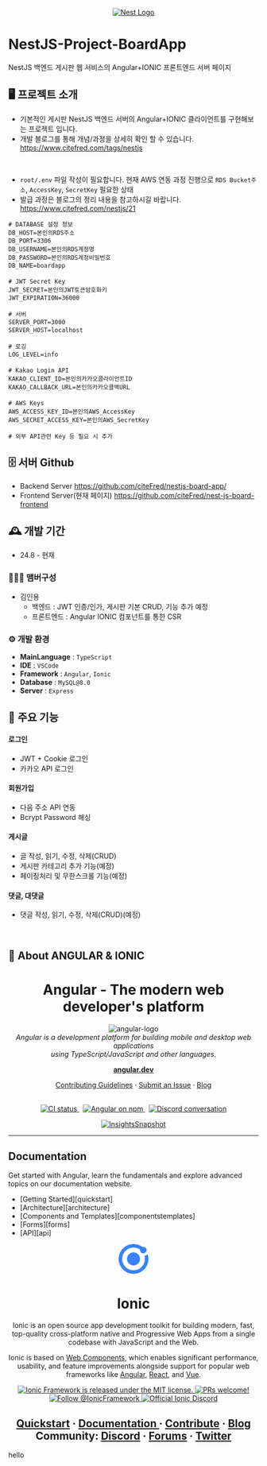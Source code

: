 <p align="center">
  <a href="http://nestjs.com/" target="blank"><img src="https://nestjs.com/img/logo-small.svg" width="120" alt="Nest Logo" /></a>
</p>

# NestJS-Project-BoardApp
NestJS 백엔드 게시판 웹 서비스의 Angular+IONIC 프론트엔드 서버 페이지


## 🖥️ 프로젝트 소개 
- 기본적인 게시판 NestJS 백엔드 서버의 Angular+IONIC 클라이언트를 구현해보는 프로젝트 입니다.
- 개발 블로그를 통해 개념/과정을 상세히 확인 할 수 있습니다.
https://www.citefred.com/tags/nestjs
<br>

- `root/.env` 파일 작성이 필요합니다. 현재 AWS 연동 과정 진행으로 `RDS Bucket주소`, `AccessKey`, `SecretKey` 필요한 상태
- 발급 과정은 블로그의 정리 내용을 참고하시길 바랍니다. https://www.citefred.com/nestjs/21
```.env
# DATABASE 설정 정보
DB_HOST=본인의RDS주소
DB_PORT=3306
DB_USERNAME=본인의RDS계정명
DB_PASSWORD=본인의RDS계정비밀번호
DB_NAME=boardapp

# JWT Secret Key
JWT_SECRET=본인의JWT토큰암호화키
JWT_EXPIRATION=36000

# 서버
SERVER_PORT=3000
SERVER_HOST=localhost

# 로깅
LOG_LEVEL=info

# Kakao Login API
KAKAO_CLIENT_ID=본인의카카오클라이언트ID
KAKAO_CALLBACK_URL=본인의카카오콜백URL

# AWS Keys
AWS_ACCESS_KEY_ID=본인의AWS_AccessKey
AWS_SECRET_ACCESS_KEY=본인의AWS_SecretKey

# 외부 API관련 Key 등 필요 시 추가
```

## 🗄️ 서버 Github
- Backend Server 
https://github.com/citeFred/nestjs-board-app/
- Frontend Server(현재 페이지)
https://github.com/citeFred/nest-js-board-frontend

## 🕰️ 개발 기간
* 24.8 - 현재

### 🧑‍🤝‍🧑 맴버구성 
 - 김인용
   - 백엔드 : JWT 인증/인가, 게시판 기본 CRUD, 기능 추가 예정
   - 프론트엔드 : Angular IONIC 컴포넌트를 통한 CSR

### ⚙️ 개발 환경 
- **MainLanguage** : `TypeScript`
- **IDE** : `VSCode`
- **Framework** : `Angular`, `Ionic`
- **Database** : `MySQL@8.0`
- **Server** : `Express`

## 📌 주요 기능
#### 로그인
- JWT + Cookie 로그인
- 카카오 API 로그인

#### 회원가입
- 다음 주소 API 연동
- Bcrypt Password 해싱

#### 게시글
- 글 작성, 읽기, 수정, 삭제(CRUD)
- 게시판 카테고리 추가 기능(예정)
- 페이징처리 및 무한스크롤 기능(예정)

#### 댓글, 대댓글
- 댓글 작성, 읽기, 수정, 삭제(CRUD)(예정)

<br>

## 📌 About ANGULAR & IONIC
<h1 align="center">Angular - The modern web developer's platform</h1>

<p align="center">
  <img src="adev/src/assets/images/press-kit/angular_icon_gradient.gif" alt="angular-logo" width="120px" height="120px"/>
  <br>
  <em>Angular is a development platform for building mobile and desktop web applications
    <br> using TypeScript/JavaScript and other languages.</em>
  <br>
</p>

<p align="center">
  <a href="https://angular.dev/"><strong>angular.dev</strong></a>
  <br>
</p>

<p align="center">
  <a href="CONTRIBUTING.md">Contributing Guidelines</a>
  ·
  <a href="https://github.com/angular/angular/issues">Submit an Issue</a>
  ·
  <a href="https://blog.angular.dev/">Blog</a>
  <br>
  <br>
</p>

<p align="center">
  <a href="https://circleci.com/gh/angular/workflows/angular/tree/main">
    <img src="https://img.shields.io/circleci/build/github/angular/angular/main.svg?logo=circleci&logoColor=fff&label=CircleCI" alt="CI status" />
  </a>&nbsp;
  <a href="https://www.npmjs.com/@angular/core">
    <img src="https://img.shields.io/npm/v/@angular/core.svg?logo=npm&logoColor=fff&label=NPM+package&color=limegreen" alt="Angular on npm" />
  </a>&nbsp;
  <a href="https://discord.gg/angular">
    <img src="https://img.shields.io/discord/463752820026376202.svg?logo=discord&logoColor=fff&label=Discord&color=7389d8" alt="Discord conversation" />
  </a>
</p>

<p align="center">
  <a href="https://app.circleci.com/insights/github/angular/angular/workflows/default_workflow?branch=main">
    <img src="https://dl.circleci.com/insights-snapshot/gh/angular/angular/main/default_workflow/badge.svg" alt="InsightsSnapshot" />
  </a>
</p>

<hr>

## Documentation

Get started with Angular, learn the fundamentals and explore advanced topics on our documentation website.

- [Getting Started][quickstart]
- [Architecture][architecture]
- [Components and Templates][componentstemplates]
- [Forms][forms]
- [API][api]

<p align="center">
  <a href="#">
    <img alt="Ionic" src="https://github.com/ionic-team/ionic-framework/blob/main/.github/assets/logo.png?raw=true" width="60" />
  </a>
</p>

<h1 align="center">
  Ionic
</h1>

<p align="center">
  Ionic is an open source app development toolkit for building modern, fast, top-quality cross-platform native and Progressive Web Apps from a single codebase with JavaScript and the Web.
</p>
<p align="center">
  Ionic is based on <a href="https://www.webcomponents.org/introduction">Web Components</a>, which enables significant performance, usability, and feature improvements alongside support for popular web frameworks like <a href="https://angular.io/">Angular</a>, <a href="https://reactjs.com/">React</a>, and <a href="https://vuejs.org/">Vue</a>.

</p>

<p align="center">
  <a href="https://github.com/ionic-team/ionic-framework/blob/main/LICENSE">
    <img src="https://img.shields.io/badge/license-MIT-blue.svg" alt="Ionic Framework is released under the MIT license." />
  </a>
  <a href="https://github.com/ionic-team/ionic-framework/blob/main/docs/CONTRIBUTING.md">
    <img src="https://img.shields.io/badge/PRs-welcome-brightgreen.svg" alt="PRs welcome!" />
  </a>
  <a href="https://twitter.com/Ionicframework">
    <img src="https://img.shields.io/twitter/follow/ionicframework.svg?label=Follow%20@IonicFramework" alt="Follow @IonicFramework">
  </a>
  <a href="https://ionic.link/discord">
    <img src="https://img.shields.io/discord/520266681499779082?color=7289DA&label=%23ionic&logo=discord&logoColor=white" alt="Official Ionic Discord" />
  </a>
</p>

<h2 align="center">
  <a href="https://ionicframework.com/docs/intro/cli">Quickstart</a>
  <span> · </span>
  <a href="https://ionicframework.com/docs/">
    Documentation
  </a>
  <span> · </span>
  <a href="https://github.com/ionic-team/ionic-framework/blob/main/docs/CONTRIBUTING.md">Contribute</a>
  <span> · </span>
  <a href="https://blog.ionicframework.com/">Blog</a>
  <br />
  Community:
  <a href="https://ionic.link/discord">Discord</a>
  <span> · </span>
  <a href="https://forum.ionicframework.com/">Forums</a>
  <span> · </span>
  <a href="https://twitter.com/Ionicframework">Twitter</a>
</h2>
<p> hello </p>
